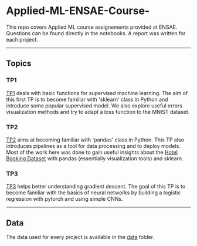# Applied-ML-ENSAE-Course-


This repo covers Applied ML course assignements provided at ENSAE. Questions can be found directly in the notebooks. A report was written for each project. 

---------------------------------------------------------------------------------------
## Topics

 ### TP1 
 [TP1](https://github.com/Noureddineidir/Applied-ML-ENSAE-Course-/blob/210d1c762bac087c25910f79b8e1d963f21764d5/TP1.ipynb) deals with basic functions for supervised machine learning. The aim of this first TP is to become familiar with 'sklearn' class in Python and introduce some popular supervised model. We also explore useful errors visualization methods and try to adapt a loss function to the MNIST dataset.
 
 
 ### TP2 

 [TP2](https://github.com/Noureddineidir/Applied-ML-ENSAE-Course-/blob/210d1c762bac087c25910f79b8e1d963f21764d5/TP2.ipynb) aims at becoming familiar with 'pandas' class in Python. This TP also introduces pipelines as a tool for data processing and to deploy models. Most of the work here was done to gain useful insights about the  [Hotel Booking Dataset](https://www.sciencedirect.com/science/article/pii/S2352340918315191) with pandas (essentially visualization tools) and sklearn.
 
 ### TP3 

 [TP3](https://github.com/Noureddineidir/Applied-ML-ENSAE-Course-/blob/210d1c762bac087c25910f79b8e1d963f21764d5/TP3.ipynb) helps better understanding gradient descent. The goal of this TP is to become familiar with the basics of neural networks by building a logistic regression with pytorch and using simple CNNs.  
 

---------------------------------------------------------------------------

## Data 
 
The data used for every project is available in the [data](https://github.com/Noureddineidir/Applied-ML-ENSAE-Course-/blob/cd74c1b2aed814a1702821ca1ca3a7eb2e35295e/data/) folder. 
